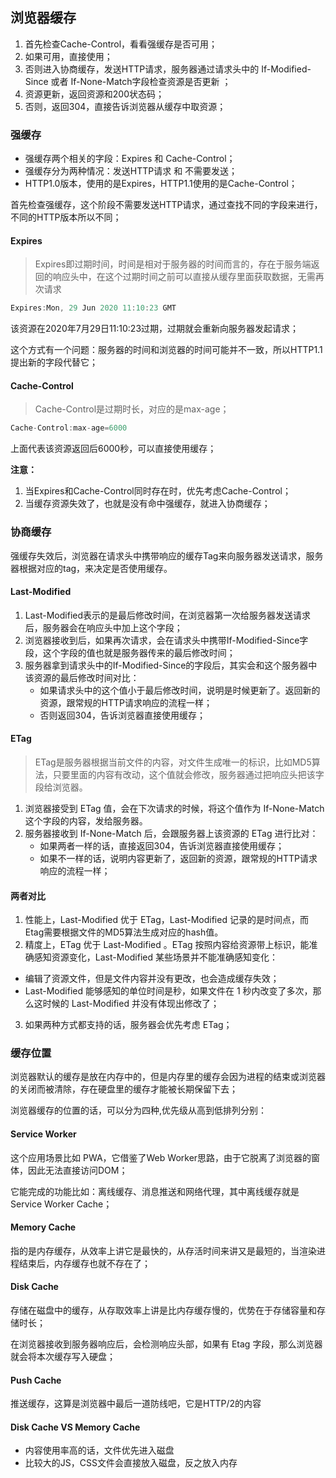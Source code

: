 ## 浏览器缓存

1. 首先检查Cache-Control，看看强缓存是否可用；
2. 如果可用，直接使用；
3. 否则进入协商缓存，发送HTTP请求，服务器通过请求头中的 If-Modified-Since 或者 If-None-Match字段检查资源是否更新 ；
4. 资源更新，返回资源和200状态码；
5. 否则，返回304，直接告诉浏览器从缓存中取资源；

### 强缓存

- 强缓存两个相关的字段：Expires 和 Cache-Control；
- 强缓存分为两种情况：发送HTTP请求 和 不需要发送；
- HTTP1.0版本，使用的是Expires，HTTP1.1使用的是Cache-Control；

首先检查强缓存，这个阶段不需要发送HTTP请求，通过查找不同的字段来进行，不同的HTTP版本所以不同；

#### Expires

> Expires即过期时间，时间是相对于服务器的时间而言的，存在于服务端返回的响应头中，在这个过期时间之前可以直接从缓存里面获取数据，无需再次请求

```javascript
Expires:Mon, 29 Jun 2020 11:10:23 GMT
```

该资源在2020年7月29日11:10:23过期，过期就会重新向服务器发起请求；

这个方式有一个问题：服务器的时间和浏览器的时间可能并不一致，所以HTTP1.1提出新的字段代替它；

#### Cache-Control

> Cache-Control是过期时长，对应的是max-age；

```javascript
Cache-Control:max-age=6000
```

上面代表该资源返回后6000秒，可以直接使用缓存；

**注意：**

1. 当Expires和Cache-Control同时存在时，优先考虑Cache-Control；
2. 当缓存资源失效了，也就是没有命中强缓存，就进入协商缓存；

### 协商缓存

强缓存失效后，浏览器在请求头中携带响应的缓存Tag来向服务器发送请求，服务器根据对应的tag，来决定是否使用缓存。

#### Last-Modified

1. Last-Modified表示的是最后修改时间，在浏览器第一次给服务器发送请求后，服务器会在响应头中加上这个字段；
2. 浏览器接收到后，如果再次请求，会在请求头中携带If-Modified-Since字段，这个字段的值也就是服务器传来的最后修改时间；
3. 服务器拿到请求头中的If-Modified-Since的字段后，其实会和这个服务器中该资源的最后修改时间对比：
   - 如果请求头中的这个值小于最后修改时间，说明是时候更新了。返回新的资源，跟常规的HTTP请求响应的流程一样；
   - 否则返回304，告诉浏览器直接使用缓存；

#### ETag

> ETag是服务器根据当前文件的内容，对文件生成唯一的标识，比如MD5算法，只要里面的内容有改动，这个值就会修改，服务器通过把响应头把该字段给浏览器。

1. 浏览器接受到 ETag 值，会在下次请求的时候，将这个值作为 If-None-Match 这个字段的内容，发给服务器。
2. 服务器接收到 If-None-Match 后，会跟服务器上该资源的 ETag 进行比对：
   - 如果两者一样的话，直接返回304，告诉浏览器直接使用缓存；
   - 如果不一样的话，说明内容更新了，返回新的资源，跟常规的HTTP请求响应的流程一样；

#### 两者对比

1. 性能上，Last-Modified 优于 ETag，Last-Modified 记录的是时间点，而Etag需要根据文件的MD5算法生成对应的hash值。
2. 精度上，ETag 优于 Last-Modified 。ETag 按照内容给资源带上标识，能准确感知资源变化，Last-Modified 某些场景并不能准确感知变化：
  - 编辑了资源文件，但是文件内容并没有更改，也会造成缓存失效；
  - Last-Modified 能够感知的单位时间是秒，如果文件在 1 秒内改变了多次，那么这时候的 Last-Modified 并没有体现出修改了；
3. 如果两种方式都支持的话，服务器会优先考虑 ETag；

### 缓存位置

浏览器默认的缓存是放在内存中的，但是内存里的缓存会因为进程的结束或浏览器的关闭而被清除，存在硬盘里的缓存才能被长期保留下去；

浏览器缓存的位置的话，可以分为四种,优先级从高到低排列分别：

#### Service Worker

这个应用场景比如 PWA，它借鉴了Web Worker思路，由于它脱离了浏览器的窗体，因此无法直接访问DOM；

它能完成的功能比如：离线缓存、消息推送和网络代理，其中离线缓存就是 Service Worker Cache；

#### Memory Cache

指的是内存缓存，从效率上讲它是最快的，从存活时间来讲又是最短的，当渲染进程结束后，内存缓存也就不存在了；

#### Disk Cache

存储在磁盘中的缓存，从存取效率上讲是比内存缓存慢的，优势在于存储容量和存储时长；

在浏览器接收到服务器响应后，会检测响应头部，如果有 Etag 字段，那么浏览器就会将本次缓存写入硬盘；

#### Push Cache

推送缓存，这算是浏览器中最后一道防线吧，它是HTTP/2的内容

#### Disk Cache VS Memory Cache

- 内容使用率高的话，文件优先进入磁盘
- 比较大的JS，CSS文件会直接放入磁盘，反之放入内存

